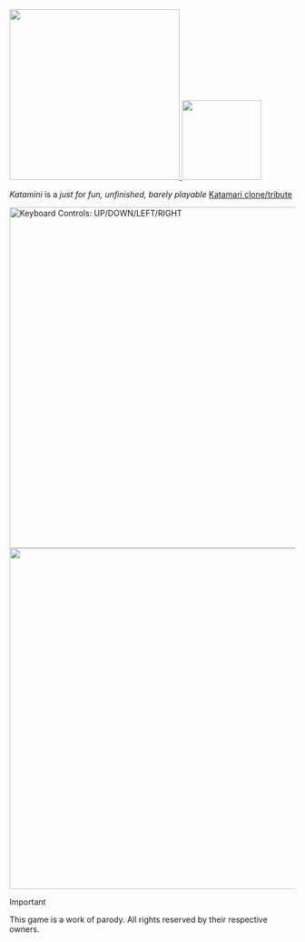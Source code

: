 <a href="https://katamini.club/" target="_blank">
  <img src="https://github.com/user-attachments/assets/b07839ee-57c9-4474-853a-d6841f2bc148" width=300 />
</a>
<a href="https://katamini.club/" target="_blank">
  <img src="https://github.com/user-attachments/assets/1f445820-77b1-4d44-bfc2-5bd09400299a" width=140 />
</a>

<br>

*Katamini* is a _just for fun, unfinished, barely playable_ [Katamari clone/tribute](https://archive.org/details/KatamariFortissimoDamacy/)


<!-- ![Katamini_demo-ezgif com-optimize](https://github.com/user-attachments/assets/0d210305-74e0-473b-96fa-d77987593c8e) -->
<a href="https://katamini.club/" target="_blank">
  <img src="https://github.com/user-attachments/assets/579cd538-4ed4-4302-9d59-eccd833d0f21" width=600 alt="Keyboard Controls: UP/DOWN/LEFT/RIGHT" />
</a>
<br>
<a href="https://katamini.club/" target="_blank">
  <img src="https://github.com/user-attachments/assets/c5fe2ad9-bfee-4e3e-b283-8768a11c2f6a" width=600 />
</a>



> [!IMPORTANT]  
> This game is a work of parody. All rights reserved by their respective owners.

<!--
![output-onlinegiftools-ezgif com-effects](https://github.com/user-attachments/assets/1f445820-77b1-4d44-bfc2-5bd09400299a)
-->
